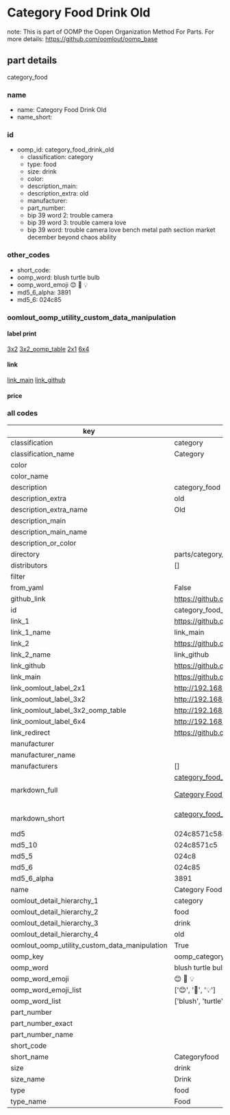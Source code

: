 # Category Food Drink Old  

note: This is part of OOMP the Oopen Organization Method For Parts. For more details: https://github.com/oomlout/oomp_base

##  part details
  



category_food



### name
* name: Category Food Drink Old
* name_short: 
### id
* oomp_id: category_food_drink_old
  * classification: category
  * type: food
  * size: drink
  * color: 
  * description_main: 
  * description_extra: old
  * manufacturer: 
  * part_number: 
  * bip 39 word 2: trouble camera
  * bip 39 word 3: trouble camera love
  * bip 39 word: trouble camera love bench metal path section market december beyond chaos ability

### other_codes
* short_code: 
* oomp_word: blush turtle bulb
* oomp_word_emoji :blush: :turtle: :bulb:
* md5_6_alpha: 3891
* md5_6: 024c85






### oomlout_oomp_utility_custom_data_manipulation
#### label print
[3x2](http://192.168.1.245:1112/?label=oomp%203891)
[3x2_oomp_table](http://192.168.1.108:1112/?label=oomp%203891)
[2x1](http://192.168.1.242:1112/?label=oomp%203891)
[6x4](http://192.168.1.55:1112/?label=oomp%203891)    

#### link

[link_main](https://github.com/oomlout/oomlout_oomp_version_1_messy/tree/main/parts/category_food_drink_old) [link_github](https://github.com/oomlout/oomlout_oomp_version_1_messy/tree/main/parts/category_food_drink_old)                             

#### price







### all codes 
| key | value |  
| --- | --- |  
| classification | category |  
| classification_name | Category |  
| color |  |  
| color_name |  |  
| description | category_food |  
| description_extra | old |  
| description_extra_name | Old |  
| description_main |  |  
| description_main_name |  |  
| description_or_color |   |  
| directory | parts/category_food_drink_old |  
| distributors | [] |  
| filter |  |  
| from_yaml | False |  
| github_link | https://github.com/oomlout/oomlout_oomp_part_src/tree/main/parts/category_food_drink_old |  
| id | category_food_drink_old |  
| link_1 | https://github.com/oomlout/oomlout_oomp_version_1_messy/tree/main/parts/category_food_drink_old |  
| link_1_name | link_main |  
| link_2 | https://github.com/oomlout/oomlout_oomp_version_1_messy/tree/main/parts/category_food_drink_old |  
| link_2_name | link_github |  
| link_github | https://github.com/oomlout/oomlout_oomp_version_1_messy/tree/main/parts/category_food_drink_old |  
| link_main | https://github.com/oomlout/oomlout_oomp_version_1_messy/tree/main/parts/category_food_drink_old |  
| link_oomlout_label_2x1 | http://192.168.1.242:1112/?label=oomp%203891 |  
| link_oomlout_label_3x2 | http://192.168.1.245:1112/?label=oomp%203891 |  
| link_oomlout_label_3x2_oomp_table | http://192.168.1.108:1112/?label=oomp%203891 |  
| link_oomlout_label_6x4 | http://192.168.1.55:1112/?label=oomp%203891 |  
| link_redirect | https://github.com/oomlout/oomlout_oomp_version_1_messy/tree/main/parts/category_food_drink_old |  
| manufacturer |  |  
| manufacturer_name |  |  
| manufacturers | [] |  
| markdown_full | [category_food_drink_old](none)<br>[](none)<br>[Category Food Drink Old](none)<br><br> |  
| markdown_short | [category_food_drink_old](none)<br><br> |  
| md5 | 024c8571c588385683c6015108c82f48 |  
| md5_10 | 024c8571c5 |  
| md5_5 | 024c8 |  
| md5_6 | 024c85 |  
| md5_6_alpha | 3891 |  
| name | Category Food Drink Old |  
| oomlout_detail_hierarchy_1 | category |  
| oomlout_detail_hierarchy_2 | food |  
| oomlout_detail_hierarchy_3 | drink |  
| oomlout_detail_hierarchy_4 | old |  
| oomlout_oomp_utility_custom_data_manipulation | True |  
| oomp_key | oomp_category_food_drink_old |  
| oomp_word | blush turtle bulb |  
| oomp_word_emoji | :blush: :turtle: :bulb: |  
| oomp_word_emoji_list | [':blush:', ':turtle:', ':bulb:'] |  
| oomp_word_list | ['blush', 'turtle', 'bulb'] |  
| part_number |  |  
| part_number_exact |  |  
| part_number_name |  |  
| short_code |  |  
| short_name | Categoryfood |  
| size | drink |  
| size_name | Drink |  
| type | food |  
| type_name | Food |  
